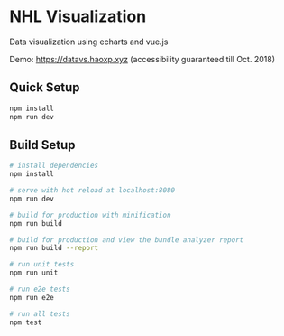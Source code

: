 # NHL Visualization

Data visualization using echarts and vue.js

Demo: https://datavs.haoxp.xyz (accessibility guaranteed till Oct. 2018)

## Quick Setup

```bash
npm install
npm run dev
```

## Build Setup

``` bash
# install dependencies
npm install

# serve with hot reload at localhost:8080
npm run dev

# build for production with minification
npm run build

# build for production and view the bundle analyzer report
npm run build --report

# run unit tests
npm run unit

# run e2e tests
npm run e2e

# run all tests
npm test
```
